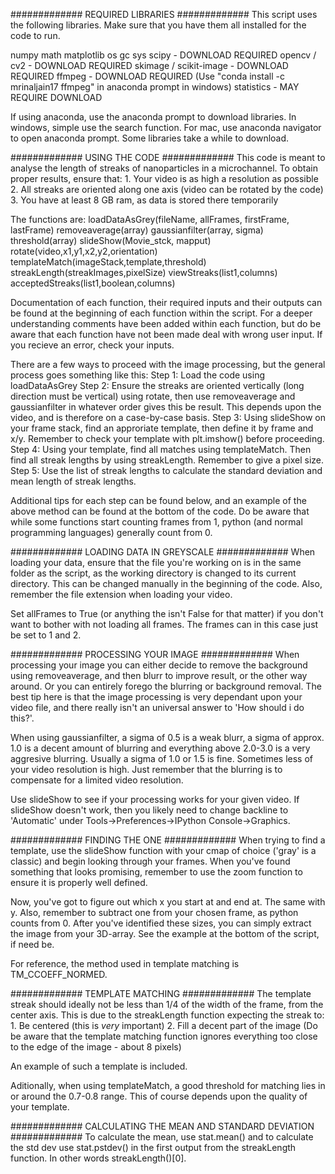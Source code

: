 
############# REQUIRED LIBRARIES #############
This script uses the following libraries. Make sure that you have them all installed for the code to run.

numpy
math
matplotlib
os
gc
sys
scipy - DOWNLOAD REQUIRED
opencv / cv2 - DOWNLOAD REQUIRED
skimage / scikit-image - DOWNLOAD REQUIRED
ffmpeg - DOWNLOAD REQUIRED (Use "conda install -c mrinaljain17 ffmpeg" in anaconda prompt in windows)
statistics - MAY REQUIRE DOWNLOAD

If using anaconda, use the anaconda prompt to download libraries. In windows, simple use the search function. For mac, use anaconda navigator to open anaconda prompt. Some libraries take a while to download.

############# USING THE CODE #############
This code is meant to analyse the length of streaks of nanoparticles in a microchannel. To obtain proper results, ensure that:
	1. Your video is as high a resolution as possible
	2. All streaks are oriented along one axis (video can be rotated by the code)
	3. You have at least 8 GB ram, as data is stored there temporarily

The functions are:
	loadDataAsGrey(fileName, allFrames, firstFrame, lastFrame)
	removeaverage(array)
	gaussianfilter(array, sigma)
	threshold(array)
	slideShow(Movie_stck, mapput)
	rotate(video,x1,y1,x2,y2,orientation)
	templateMatch(imageStack,template,threshold)
	streakLength(streakImages,pixelSize)
	viewStreaks(list1,columns)
	acceptedStreaks(list1,boolean,columns)

Documentation of each function, their required inputs and their outputs can be found at the beginning of each function within the script. For a deeper understanding comments have been added within each function, but do be aware that each function have not been made deal with wrong user input. If you recieve an error, check your inputs.

There are a few ways to proceed with the image processing, but the general process goes something like this:
Step 1: Load the code using loadDataAsGrey
Step 2: Ensure the streaks are oriented vertically (long direction must be vertical) using rotate, then use removeaverage and gaussianfilter in whatever order gives this be result. This depends upon the video, and is therefore on a case-by-case basis.
Step 3: Using slideShow on your frame stack, find an approriate template, then define it by frame and x/y. Remember to check your template with plt.imshow() before proceeding.
Step 4: Using your template, find all matches using templateMatch. Then find all streak lengths by using streakLength. Remember to give a pixel size.
Step 5: Use the list of streak lengths to calculate the standard deviation and mean length of streak lengths.


Additional tips for each step can be found below, and an example of the above method can be found at the bottom of the code. Do be aware that while some functions start counting frames from 1, python (and normal programming languages) generally count from 0.

############# LOADING DATA IN GREYSCALE #############
When loading your data, ensure that the file you're working on is in the same folder as the script, as the working directory is changed to its current directory. This can be changed manually in the beginning of the code. Also, remember the file extension when loading your video.

Set allFrames to True (or anything the isn't False for that matter) if you don't want to bother with not loading all frames. The frames can in this case just be set to 1 and 2.

############# PROCESSING YOUR IMAGE #############
When processing your image you can either decide to remove the background using removeaverage, and then blurr to improve result, or the other way around. Or you can entirely forego the blurring or background removal. The best tip here is that the image processing is very dependant upon your video file, and there really isn't an universal answer to 'How should i do this?'.

When using gaussianfilter, a sigma of 0.5 is a weak blurr, a sigma of approx. 1.0 is a decent amount of blurring and everything above 2.0-3.0 is a very aggresive blurring. Usually a sigma of 1.0 or 1.5 is fine. Sometimes less of your video resolution is high. Just remember that the blurring is to compensate for a limited video resolution.

Use slideShow to see if your processing works for your given video. If slideShow doesn't work, then you likely need to change backline to 'Automatic' under Tools->Preferences->IPython Console->Graphics.

############# FINDING THE ONE #############
When trying to find a template, use the slideShow function with your cmap of choice ('gray' is a classic) and begin looking through your frames. When you've found something that looks promising, remember to use the zoom function to ensure it is properly well defined.

Now, you've got to figure out which x you start at and end at. The same with y. Also, remember to subtract one from your chosen frame, as python counts from 0. After you've identified these sizes, you can simply extract the image from your 3D-array. See the example at the bottom of the script, if need be.

For reference, the method used in template matching is TM_CCOEFF_NORMED.

############# TEMPLATE MATCHING #############
The template streak should ideally not be less than 1/4 of the width of the frame, from the center axis.
This is due to the streakLength function expecting the streak to:
	1. Be centered (this is *very* important)
	2. Fill a decent part of the image (Do be aware that the template matching function ignores everything too close to the edge of the image - about 8 pixels)

An example of such a template is included.

Aditionally, when using templateMatch, a good threshold for matching lies in or around the 0.7-0.8 range. This of course depends upon the quality of your template.

############# CALCULATING THE MEAN AND STANDARD DEVIATION #############
To calculate the mean, use stat.mean() and to calculate the std dev use stat.pstdev() in the first output from the streakLength function. In other words streakLength()[0].

